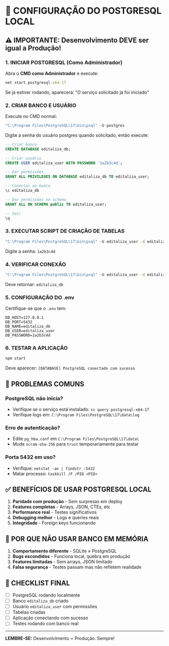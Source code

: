 # 🚀 CONFIGURAÇÃO DO POSTGRESQL LOCAL

## ⚠️ IMPORTANTE: Desenvolvimento DEVE ser igual a Produção!

### 1. INICIAR POSTGRESQL (Como Administrador)

Abra o **CMD como Administrador** e execute:

```cmd
net start postgresql-x64-17
```

Se já estiver rodando, aparecerá: "O serviço solicitado já foi iniciado"

### 2. CRIAR BANCO E USUÁRIO

Execute no CMD normal:

```cmd
"C:\Program Files\PostgreSQL\17\bin\psql" -U postgres
```

Digite a senha do usuário postgres quando solicitado, então execute:

```sql
-- Criar banco
CREATE DATABASE editaliza_db;

-- Criar usuário
CREATE USER editaliza_user WITH PASSWORD '1a2b3c4d';

-- Dar permissões
GRANT ALL PRIVILEGES ON DATABASE editaliza_db TO editaliza_user;

-- Conectar ao banco
\c editaliza_db

-- Dar permissões no schema
GRANT ALL ON SCHEMA public TO editaliza_user;

-- Sair
\q
```

### 3. EXECUTAR SCRIPT DE CRIAÇÃO DE TABELAS

```cmd
"C:\Program Files\PostgreSQL\17\bin\psql" -U editaliza_user -d editaliza_db -f setup-editaliza-db.sql
```

Digite a senha: `1a2b3c4d`

### 4. VERIFICAR CONEXÃO

```cmd
"C:\Program Files\PostgreSQL\17\bin\psql" -U editaliza_user -d editaliza_db -c "SELECT current_database();"
```

Deve retornar: `editaliza_db`

### 5. CONFIGURAÇÃO DO .env

Certifique-se que o `.env` tem:

```env
DB_HOST=127.0.0.1
DB_PORT=5432
DB_NAME=editaliza_db
DB_USER=editaliza_user
DB_PASSWORD=1a2b3c4d
```

### 6. TESTAR A APLICAÇÃO

```cmd
npm start
```

Deve aparecer: `[DATABASE] PostgreSQL conectado com sucesso`

## 🔴 PROBLEMAS COMUNS

### PostgreSQL não inicia?
- Verifique se o serviço está instalado: `sc query postgresql-x64-17`
- Verifique logs em: `C:\Program Files\PostgreSQL\17\data\log`

### Erro de autenticação?
- Edite `pg_hba.conf` em `C:\Program Files\PostgreSQL\17\data\`
- Mude `scram-sha-256` para `trust` temporariamente para testar

### Porta 5432 em uso?
- Verifique: `netstat -an | findstr :5432`
- Matar processo: `taskkill /F /PID <PID>`

## ✅ BENEFÍCIOS DE USAR POSTGRESQL LOCAL

1. **Paridade com produção** - Sem surpresas em deploy
2. **Features completas** - Arrays, JSON, CTEs, etc
3. **Performance real** - Testes significativos
4. **Debugging melhor** - Logs e queries reais
5. **Integridade** - Foreign keys funcionando

## 🚫 POR QUE NÃO USAR BANCO EM MEMÓRIA

1. **Comportamento diferente** - SQLite ≠ PostgreSQL
2. **Bugs escondidos** - Funciona local, quebra em produção
3. **Features limitadas** - Sem arrays, JSON limitado
4. **Falsa segurança** - Testes passam mas não refletem realidade

## 📝 CHECKLIST FINAL

- [ ] PostgreSQL rodando localmente
- [ ] Banco `editaliza_db` criado
- [ ] Usuário `editaliza_user` com permissões
- [ ] Tabelas criadas
- [ ] Aplicação conectando com sucesso
- [ ] Testes rodando com banco real

---

**LEMBRE-SE:** Desenvolvimento = Produção. Sempre!